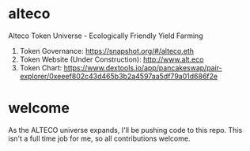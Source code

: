 # alteco
Alteco Token Universe - Ecologically Friendly Yield Farming

1. Token Governance: https://snapshot.org/#/alteco.eth
2. Token Website (Under Construction): http://www.alt.eco
3. Token Chart: https://www.dextools.io/app/pancakeswap/pair-explorer/0xeeef802c43d465b3b2a4597aa5df79a01d686f2e


# welcome
As the ALTECO universe expands, I'll be pushing code to this repo. This isn't a full time job for me, so all contributions welcome.
